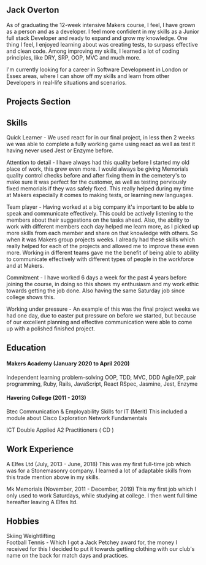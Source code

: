 ## Jack Overton

As of graduating the 12-week intensive Makers course, I feel, I have grown as a person and as a developer. I feel more confident in my skills as a Junior full stack Developer and ready to expand and grow my knowledge. One thing I feel, I enjoyed learning about was creating tests, to surpass effective and clean code. Among improving my skills, I learned a lot of coding principles, like DRY, SRP, OOP, MVC and much more.

I'm currently looking for a career in Software Development in London or Essex areas, where I can show off my skills and learn from other Developers in real-life situations and scenarios.    


## Projects Section 



## Skills

Quick Learner - We used react for in our final project, in less then 2 weeks we was able to complete a fully working game using react as well as test it having never used Jest or Enzyme before.

Attention to detail - I have always had this quality before I started my old place of work, this grew even more. I would always be giving Memorials quality control checks before and after fixing them in the cemetery's to make sure it was perfect for the customer, as well as testing perviously fixed memorials if they was safely fixed. This really helped during my time at Makers especially it comes to making tests, or learning new languages. 

Team player - Having worked at a big company it's important to be able to speak and communicate effectively. This could be actively listening to the members about their suggestions on the tasks ahead. Also, the ability to work with different members each day helped me learn more, as I picked up more skills from each member and share on that knowledge with others. So when it was Makers group projects weeks. I already had these skills which really helped for each of the projects and allowed me to improve these even more. Working in different teams gave me the benefit of being able to ability to communicate effectively with different types of people in the workforce and at Makers. 

Commitment - I have worked 6 days a week for the past 4 years before joining the course, in doing so this shows my enthusiasm and my work ethic towards getting the job done. Also having the same Saturday job since college shows this. 

Working under pressure - An example of this was the final project weeks we had one day, due to easter put pressure on before we started, but because of our excellent planning and effective communication were able to come up with a polished finished project.


## Education

#### Makers Academy (January 2020 to April 2020)

Independent learning
problem-solving
OOP, TDD, MVC, DDD
Agile/XP, pair programming, 
Ruby, Rails, JavaScript, React
RSpec, Jasmine, Jest, Enzyme

#### Havering College (2011 - 2013)

Btec Communication & Employability Skills for IT (Merit)
This included a module about Cisco Exploration Network Fundamentals   

ICT Double Applied A2   Practitioners ( CD )

## Work Experience

A Elfes Ltd (July, 2013 - June, 2018)
This was my first full-time job which was for a Stonemasonry company. I learned a lot of adaptable skills from this trade mention above in my skills.

Mk Memorials (November, 2011 - December, 2019)
This my first job which I only used to work Saturdays, while studying at college. I then went full time hereafter leaving A Elfes ltd.

## Hobbies
Skiing
Weightlifting   
Football 
Tennis - Which I got a Jack Petchey award for, the money I received for this I decided to put it towards getting clothing with our club's name on the back for match days and practices.

